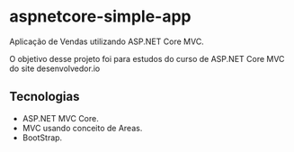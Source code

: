 # aspnetcore-simple-app
Aplicação de Vendas utilizando ASP.NET Core MVC.

O objetivo desse projeto foi para estudos do curso de ASP.NET Core MVC do site desenvolvedor.io

## Tecnologias
* ASP.NET MVC Core.
* MVC usando conceito de Areas.
* BootStrap.

